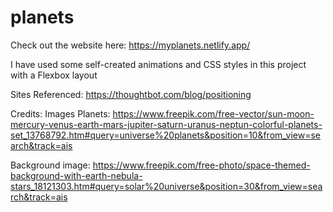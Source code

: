 # planets
Check out the website here: https://myplanets.netlify.app/

I have used some self-created animations and CSS styles in this project with a Flexbox layout 


Sites Referenced:
https://thoughtbot.com/blog/positioning


Credits:
Images
Planets: https://www.freepik.com/free-vector/sun-moon-mercury-venus-earth-mars-jupiter-saturn-uranus-neptun-colorful-planets-set_13768792.htm#query=universe%20planets&position=10&from_view=search&track=ais



Background image: https://www.freepik.com/free-photo/space-themed-background-with-earth-nebula-stars_18121303.htm#query=solar%20universe&position=30&from_view=search&track=ais
